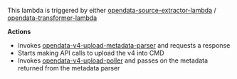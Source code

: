 This lambda is triggered by either [opendata-source-extractor-lambda](https://github.com/ONS-OpenData/dp-opendata-upload/blob/main/opendata-source-extractor-lambda/README.md) / [opendata-transformer-lambda](https://github.com/ONS-OpenData/dp-opendata-upload/blob/main/opendata-transformer-lambda/README.md)

**Actions**
- Invokes [opendata-v4-upload-metadata-parser](https://github.com/ONS-OpenData/dp-opendata-upload/blob/main/opendata-v4-upload-metadata-parser/README.md) and requests a response
- Starts making API calls to upload the v4 into CMD
- Invokes [opendata-v4-upload-poller](https://github.com/ONS-OpenData/dp-opendata-upload/blob/main/opendata-v4-upload-poller/README.md) and passes on the metadata returned from the metadata parser
